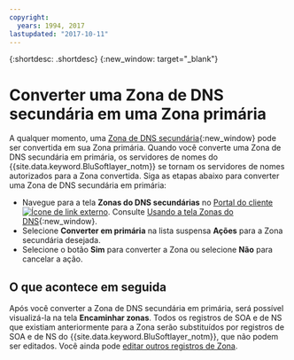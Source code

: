 ```yaml
---
copyright:
  years: 1994, 2017
lastupdated: "2017-10-11"
---
```


{:shortdesc: .shortdesc}
{:new_window: target="_blank"}

# Converter uma Zona de DNS secundária em uma Zona primária

A qualquer momento, uma [Zona de DNS secundária](add-secondary-dns-zone.html){:new_window} pode ser convertida em sua Zona primária. Quando você converte uma Zona de DNS secundária em primária, os servidores de nomes do {{site.data.keyword.BluSoftlayer_notm}} se tornam os servidores de nomes autorizados para a Zona convertida. Siga as etapas abaixo para converter uma Zona de DNS secundária em primária:

* Navegue para a tela **Zonas do DNS secundárias** no [Portal do cliente ![Ícone de link externo](../../icons/launch-glyph.svg "Ícone de link externo")](https://control.softlayer.com/). Consulte [Usando a tela Zonas do DNS](use-dns-zones-screen.html){:new_window}.
* Selecione **Converter em primária** na lista suspensa **Ações** para a Zona secundária desejada.
* Selecione o botão **Sim** para converter a Zona ou selecione **Não** para cancelar a ação.

## O que acontece em seguida

Após você converter a Zona de DNS secundária em primária, será possível visualizá-la na tela **Encaminhar zonas**. Todos os registros de SOA e de NS que existiam anteriormente para a Zona serão substituídos por registros de SOA e de NS do {{site.data.keyword.BluSoftlayer_notm}}, que não podem ser editados. Você ainda pode [editar outros registros de Zona](edit-dns-zone-record.html).
